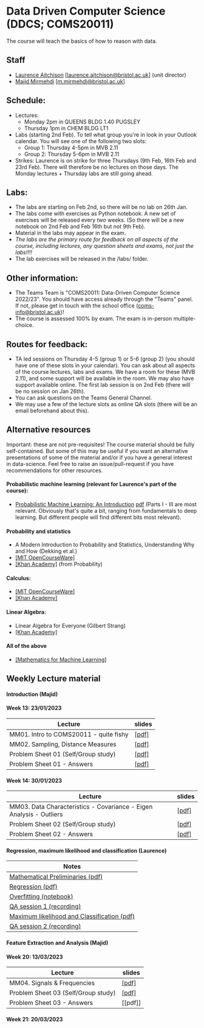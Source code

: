 # Data Driven Computer Science (DDCS; COMS20011)

The course will teach the basics of how to reason with data.

## Staff
- [Laurence Aitchison](http://www.gatsby.ucl.ac.uk/~laurence/) [laurence.aitchison@bristol.ac.uk] (unit director)
- [Majid Mirmehdi](http://people.cs.bris.ac.uk/~majid/) [m.mirmehdi@bristol.ac.uk]

## Schedule:
* Lectures:
  - Monday 2pm in QUEENS BLDG 1.40 PUGSLEY
  - Thursday 1pm in CHEM BLDG LT1
* Labs (starting 2nd Feb).  To tell what group you're in look in your Outlook calendar.  You will see one of the following two slots:
  - Group 1: Thursday 4-5pm in MVB 2.11
  - Group 2: Thursday 5-6pm in MVB 2.11
* Strikes: Laurence is on strike for three Thursdays (9th Feb, 16th Feb and 23rd Feb).  There will therefore be no lectures on those days. The Monday lectures + Thursday labs are still going ahead.

## Labs:
* The labs are starting on Feb 2nd, so there will be no lab on 26th Jan.
* The labs come with exercises as Python notebook.  A new set of exercises will be released every _two_ weeks.  (So there will be a new notebook on 2nd Feb and Feb 16th but _not_ 9th Feb).
* Material in the labs may appear in the exam.
* *The labs are the primary route for feedback on all aspects of the course, including lectures, any question sheets and exams, not just the labs!!!!*
* The lab exercises will be released in the /labs/ folder.

## Other information:
* The Teams Team is "COMS20011: Data-Driven Computer Science 2022/23".  You should have access already through the "Teams" panel.  If not, please get in touch with the school office (coms-info@bristol.ac.uk)!
* The course is assessed 100% by exam.  The exam is in-person multiple-choice.

## Routes for feedback:
* TA led sessions on Thursday 4-5 (group 1) or 5-6 (group 2) (you should have one of these slots in your calendar).  You can ask about all aspects of the course lectures, labs and exams.  We have a room for these (MVB 2.11), and some support will be available in the room.  We may also have support available online.  The first lab session is on 2nd Feb (there will be no session on Jan 26th).
* You can ask questions on the Teams General Channel.
* We may use a few of the lecture slots as online QA slots (there will be an email beforehand about this).

## Alternative resources
Important: these are not pre-requisites!  The course material should be fully self-contained.  But some of this may be useful if you want an alternative presentations of some of the material and/or if you have a general interest in data-science.  Feel free to raise an issue/pull-request if you have recommendations for other resources.

#### Probabilistic machine learning (relevant for Laurence's part of the course):
  * [Probabilistic Machine Learning: An Introduction](https://probml.github.io/pml-book/book1.html) [pdf](https://github.com/probml/pml-book/releases/latest/download/book1.pdf) (Parts I - III are most relevant.  Obviously that's quite a bit, ranging from fundamentals to deep learning.  But different people will find different bits most relevant).

#### Probability and statistics
  * A Modern Introduction to Probability and Statistics, Understanding Why and How (Dekking et al.)
  * [[MIT OpenCourseWare]](https://ocw.mit.edu/courses/mathematics/18-05-introduction-to-probability-and-statistics-spring-2014/)
  * [[Khan Academy]](https://www.khanacademy.org/math/statistics-probability) (from Probability)

#### Calculus:
  * [[MIT OpenCourseWare]](https://ocw.mit.edu/resources/res-18-001-calculus-online-textbook-spring-2005/textbook/)
  * [[Khan Academy]](https://www.khanacademy.org/math/calculus-1)

#### Linear Algebra:
  * Linear Algebra for Everyone (Gilbert Strang)
  * [[Khan Academy]](https://www.khanacademy.org/math/linear-algebra)

#### All of the above
  * [[Mathematics for Machine Learning]](https://mml-book.github.io/book/mml-book.pdf)

## Weekly Lecture material

#### Introduction (Majid)

#### Week 13: 23/01/2023

| Lecture |  slides |
| ------ | ---- |
| MM01. Intro to COMS20011 - quite fishy | [[pdf]](Slides/COMS20011-MMLec01.pdf) |
| MM02. Sampling, Distance Measures | [[pdf]](Slides/COMS20011-MMLec02.pdf)|
| Problem Sheet 01 (Self/Group study) | [[pdf]](ProblemSheets/ProblemSheet-MM01.pdf)  |
| Problem Sheet 01 - Answers          | [[pdf]](ProblemSheets/ProblemSheet-MM01-Solutions.pdf)  |

#### Week 14: 30/01/2023
| Lecture |  slides |
| ------ | ---- |
| MM03. Data Characteristics - Covariance - Eigen Analysis - Outliers | [[pdf]](Slides/COMS20011-MMLec03.pdf)|
| Problem Sheet 02 (Self/Group study) | [[pdf]](ProblemSheets/ProblemSheet-MM02.pdf)  |
| Problem Sheet 02 - Answers          | [[pdf]](ProblemSheets/ProblemSheet-MM02-Solutions.pdf) |

#### Regression, maximum likelihood and classification (Laurence)
| Notes |
| ----- |
| [Mathematical Preliminaries (pdf)](https://github.com/LaurenceA/COMS20011_2022/blob/main/notes/prereqs.pdf) |
| [Regression (pdf)](https://github.com/LaurenceA/COMS20011_2022/blob/main/notes/regression.pdf) |
| [Overfitting (notebook)](https://github.com/LaurenceA/COMS20011_2022/blob/main/notes/overfitting.ipynb) |
| [QA session 1 (recording)](https://uob.sharepoint.com/teams/UnitTeams-COMS20011-2022-23-TB-2-A/Shared%20Documents/General/Recordings/View%20Only/QA-20230223_130237-Meeting%20Recording.mp4?web=1) |
| [Maximum likelihood and Classification (pdf)](https://github.com/LaurenceA/COMS20011_2022/blob/main/notes/maximum_likelihood.pdf) |
| [QA session 2 (recording)](https://uob.sharepoint.com/teams/UnitTeams-COMS20011-2022-23-TB-2-A/Shared%20Documents/General/Recordings/View%20Only/QA-20230309_130009-Meeting%20Recording.mp4?web=1) |

#### Feature Extraction and Analysis (Majid)
#### Week 20: 13/03/2023
| Lecture |  slides |
| ------ | ---- |
| MM04. Signals & Frequencies | [[pdf]](Slides/COMS20011-MMLec04.pdf)|
| Problem Sheet 03 (Self/Group study) | [[pdf]](ProblemSheets/ProblemSheet-MM023.pdf)   |
| Problem Sheet 03 - Answers          | [[pdf]] |

#### Week 21: 20/03/2023
